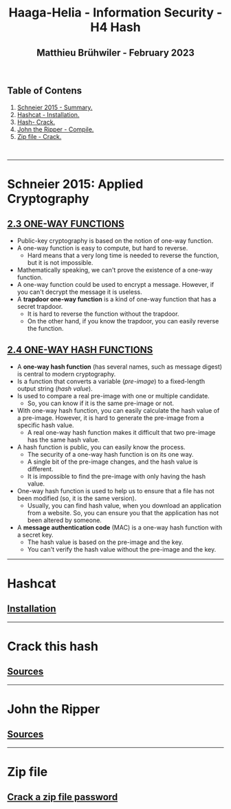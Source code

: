<h1 align="center">Haaga-Helia - Information Security - H4 Hash</h1>
<h2 align="center">Matthieu Brühwiler - February 2023</h2>
<br>

## Table of Contens
1. [ Schneier 2015 - Summary. ](#one-way-functions)
2. [ Hashcat - Installation. ](#hashcat)
3. [ Hash- Crack. ](#crackhash)
4. [ John the Ripper - Compile. ](#john)
5. [ Zip file - Crack.](#crackjohn)
<br>

----
<a name="one-way-functions"></a>
# Schneier 2015: Applied Cryptography
## [2.3 ONE-WAY FUNCTIONS](https://learning.oreilly.com/library/view/applied-cryptography-protocols/9781119096726/10_chap02.html#chap02-sec003)
* Public-key cryptography is based on the notion of one-way function.
* A one-way function is easy to compute, but hard to reverse.
  * Hard means that a very long time is needed to reverse the function, but it is not impossible.
* Mathematically speaking, we can't prove the existence of a one-way function.
* A one-way function could be used to encrypt a message. However, if you can't decrypt the message it is useless.
* A **trapdoor one-way function** is a kind of one-way function that has a secret trapdoor.
  * It is hard to reverse the function without the trapdoor.
  * On the other hand, if you know the trapdoor, you can easily reverse the function.

## [2.4 ONE-WAY HASH FUNCTIONS](https://learning.oreilly.com/library/view/applied-cryptography-protocols/9781119096726/10_chap02.html#chap02-sec004)
* A **one-way hash function** (has several names, such as message digest) is central to modern cryptography.
* Is a function that converts a variable (*pre-image*) to a fixed-length output string (*hash value*).
* Is used to compare a real pre-image with one or multiple candidate.
  * So, you can know if it is the same pre-image or not.
* With one-way hash function, you can easily calculate the hash value of a pre-image. However, it is hard to generate the pre-image from a specific hash value.
  * A real one-way hash function makes it difficult that two pre-image has the same hash value.
* A hash function is public, you can easily know the process.
  * The security of a one-way hash function is on its one way.
  * A single bit of the pre-image changes, and the hash value is different.
  * It is impossible to find the pre-image with only having the hash value.
* One-way hash function is used to help us to ensure that a file has not been modified (so, it is the same version).
  * Usually, you can find hash value, when you download an application from a website. So, you can ensure you that the application has not been altered by someone.
* A **message authentication code** (MAC) is a one-way hash function with a secret key.
  * The hash value is based on the pre-image and the key.
  * You can't verify the hash value without the pre-image and the key.

----
<a name="hashcat"></a>
# Hashcat
## [Installation](https://terokarvinen.com/2022/cracking-passwords-with-hashcat/)


----
<a name="crackhash"></a>
# Crack this hash
## [Sources](https://terokarvinen.com/2022/cracking-passwords-with-hashcat/)


----
<a name="john"></a>
# John the Ripper
## [Sources](https://terokarvinen.com/2023/crack-file-password-with-john/)


----
<a name="crackjohn"></a>
# Zip file
## [Crack a zip file password](https://terokarvinen.com/2023/crack-file-password-with-john/)


